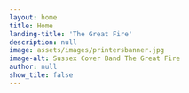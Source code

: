```yaml
---
layout: home
title: Home
landing-title: 'The Great Fire'
description: null
image: assets/images/printersbanner.jpg
image-alt: Sussex Cover Band The Great Fire
author: null
show_tile: false
---
```

